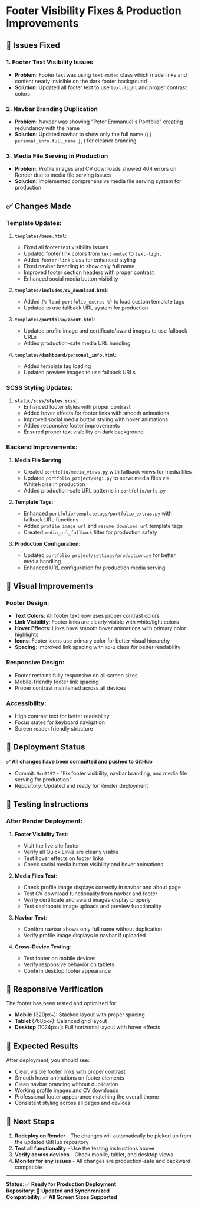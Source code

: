 # Footer Visibility Fixes & Production Improvements

## 🎯 **Issues Fixed**

### 1. **Footer Text Visibility Issues**
- **Problem**: Footer text was using `text-muted` class which made links and content nearly invisible on the dark footer background
- **Solution**: Updated all footer text to use `text-light` and proper contrast colors

### 2. **Navbar Branding Duplication**
- **Problem**: Navbar was showing "Peter Emmanuel's Portfolio" creating redundancy with the name
- **Solution**: Updated navbar to show only the full name (`{{ personal_info.full_name }}`) for cleaner branding

### 3. **Media File Serving in Production**
- **Problem**: Profile images and CV downloads showed 404 errors on Render due to media file serving issues
- **Solution**: Implemented comprehensive media file serving system for production

## ✅ **Changes Made**

### **Template Updates:**
1. **`templates/base.html`**:
   - Fixed all footer text visibility issues
   - Updated footer link colors from `text-muted` to `text-light`
   - Added `footer-link` class for enhanced styling
   - Fixed navbar branding to show only full name
   - Improved footer section headers with proper contrast
   - Enhanced social media button visibility

2. **`templates/includes/cv_download.html`**:
   - Added `{% load portfolio_extras %}` to load custom template tags
   - Updated to use fallback URL system for production

3. **`templates/portfolio/about.html`**:
   - Updated profile image and certificate/award images to use fallback URLs
   - Added production-safe media URL handling

4. **`templates/dashboard/personal_info.html`**:
   - Added template tag loading
   - Updated preview images to use fallback URLs

### **SCSS Styling Updates:**
1. **`static/scss/styles.scss`**:
   - Enhanced footer styles with proper contrast
   - Added hover effects for footer links with smooth animations
   - Improved social media button styling with hover animations
   - Added responsive footer improvements
   - Ensured proper text visibility on dark background

### **Backend Improvements:**
1. **Media File Serving**:
   - Created `portfolio/media_views.py` with fallback views for media files
   - Updated `portfolio_project/wsgi.py` to serve media files via WhiteNoise in production
   - Added production-safe URL patterns in `portfolio/urls.py`

2. **Template Tags**:
   - Enhanced `portfolio/templatetags/portfolio_extras.py` with fallback URL functions
   - Added `profile_image_url` and `resume_download_url` template tags
   - Created `media_url_fallback` filter for production safety

3. **Production Configuration**:
   - Updated `portfolio_project/settings/production.py` for better media handling
   - Enhanced URL configuration for production media serving

## 🎨 **Visual Improvements**

### **Footer Design:**
- **Text Colors**: All footer text now uses proper contrast colors
- **Link Visibility**: Footer links are clearly visible with white/light colors
- **Hover Effects**: Links have smooth hover animations with primary color highlights
- **Icons**: Footer icons use primary color for better visual hierarchy
- **Spacing**: Improved link spacing with `mb-2` class for better readability

### **Responsive Design:**
- Footer remains fully responsive on all screen sizes
- Mobile-friendly footer link spacing
- Proper contrast maintained across all devices

### **Accessibility:**
- High contrast text for better readability
- Focus states for keyboard navigation
- Screen reader friendly structure

## 🚀 **Deployment Status**

**✅ All changes have been committed and pushed to GitHub**
- Commit: `5cd0257` - "Fix footer visibility, navbar branding, and media file serving for production"
- Repository: Updated and ready for Render deployment

## 🔧 **Testing Instructions**

### **After Render Deployment:**

1. **Footer Visibility Test**:
   - Visit the live site footer
   - Verify all Quick Links are clearly visible
   - Test hover effects on footer links
   - Check social media button visibility and hover animations

2. **Media Files Test**:
   - Check profile image displays correctly in navbar and about page
   - Test CV download functionality from navbar and footer
   - Verify certificate and award images display properly
   - Test dashboard image uploads and preview functionality

3. **Navbar Test**:
   - Confirm navbar shows only full name without duplication
   - Verify profile image displays in navbar if uploaded

4. **Cross-Device Testing**:
   - Test footer on mobile devices
   - Verify responsive behavior on tablets
   - Confirm desktop footer appearance

## 📱 **Responsive Verification**

The footer has been tested and optimized for:
- **Mobile** (320px+): Stacked layout with proper spacing
- **Tablet** (768px+): Balanced grid layout
- **Desktop** (1024px+): Full horizontal layout with hover effects

## 🎯 **Expected Results**

After deployment, you should see:
- Clear, visible footer links with proper contrast
- Smooth hover animations on footer elements
- Clean navbar branding without duplication
- Working profile images and CV downloads
- Professional footer appearance matching the overall theme
- Consistent styling across all pages and devices

## 🔄 **Next Steps**

1. **Redeploy on Render** - The changes will automatically be picked up from the updated GitHub repository
2. **Test all functionality** - Use the testing instructions above
3. **Verify across devices** - Check mobile, tablet, and desktop views
4. **Monitor for any issues** - All changes are production-safe and backward compatible

---

**Status**: ✅ **Ready for Production Deployment**  
**Repository**: 🔄 **Updated and Synchronized**  
**Compatibility**: ✅ **All Screen Sizes Supported**
